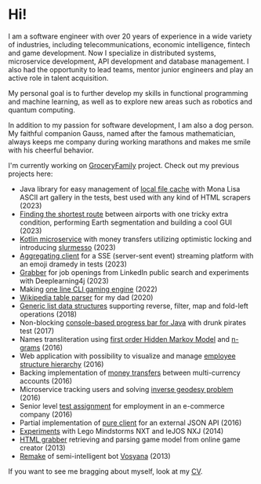# Hi!

I am a software engineer with over 20 years of experience in a wide variety of industries, including telecommunications, economic intelligence, fintech and game development. Now I specialize in distributed systems, microservice development, API development and database management. I also had the opportunity to lead teams, mentor junior engineers and play an active role in talent acquisition.

My personal goal is to further develop my skills in functional programming and machine learning, as well as to explore new areas such as robotics and quantum computing.

In addition to my passion for software development, I am also a dog person. My faithful companion Gauss, named after the famous mathematician, always keeps me company during working marathons and makes me smile with his cheerful behavior.

I'm currently working on [GroceryFamily](https://github.com/GroceryFamily) project. Check out my previous projects here:

- Java library for easy management of [local file cache](https://github.com/antivoland/simple-file-cache) with Mona Lisa ASCII art gallery in the tests, best used with any kind of HTML scrapers (2023)
- [Finding the shortest route](https://github.com/antivoland/flight-connections) between airports with one tricky extra condition, performing Earth segmentation and building a cool GUI (2023)
- [Kotlin microservice](https://github.com/antivoland/takeaway-pay) with money transfers utilizing optimistic locking and introducing [slurmesso](https://github.com/antivoland/jet-test/blob/main/src/test/kotlin/antivoland/jet/SlurmessoTest.kt#L18) (2023)
- [Aggregating client](https://github.com/antivoland/sytac-test) for a SSE (server-sent event) streaming platform with an emoji dramedy in tests (2023)
- [Grabber](https://github.com/antivoland/job-hunter) for job openings from LinkedIn public search and experiments with Deeplearning4j (2023)
- Making [one line CLI gaming engine](https://github.com/antivoland/console-viewport) (2022)
- [Wikipedia table parser](https://github.com/antivoland/wiki-parser-for-my-dad) for my dad (2020)
- [Generic list data structures](https://github.com/antivoland/amazon-test) supporting reverse, filter, map and fold-left operations (2018)
- Non-blocking [console-based progress bar for Java](https://github.com/antivoland/console-progress-bar) with drunk pirates test (2017)
- Names transliteration using [first order Hidden Markov Model](https://github.com/antivoland/amazinghiring-test/tree/master/translit/hmm) and [n-grams](https://github.com/antivoland/amazinghiring-test/tree/master/translit/ngram) (2016)
- Web application with possibility to visualize and manage [employee structure hierarchy](https://github.com/antivoland/tallink-test) (2016)
- Backing implementation of [money transfers](https://github.com/antivoland/revolut-test) between multi-currency accounts (2016)
- Microservice tracking users and solving [inverse geodesy problem](https://github.com/antivoland/onefactor-test) (2016)
- Senior level [test assignment](https://github.com/platbox/x-rates-java-test) for employment in an e-commerce company (2016)
- Partial implementation of [pure client](https://github.com/antivoland/vazhno-api) for an external JSON API (2016)
- [Experiments](https://github.com/antivoland/nxt) with Lego Mindstorms NXT and leJOS NXJ (2014)
- [HTML grabber](https://github.com/antivoland/slone/tree/master/extractor) retrieving and parsing game model from online game creator (2013)
- [Remake](https://github.com/antivoland/dorphl) of semi-intelligent bot [Vosyana](https://github.com/digal/vosyana) (2013)

If you want to see me bragging about myself, look at my [CV](https://linkedin.com/in/antivoland).
